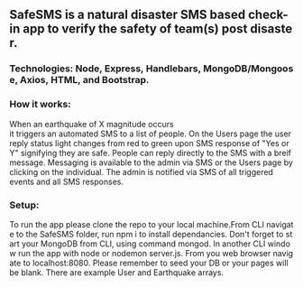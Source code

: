 ## SafeSMS is a natural disaster SMS based check-in app to verify the safety of team(s) post disaster. 

### Technologies: Node, Express, Handlebars, MongoDB/Mongoose, Axios, HTML, and Bootstrap.

### How it works:
When an earthquake of X magnitude occurs it triggers an automated SMS to a list of people. On the Users page the user reply status light changes from red to green upon SMS response of "Yes or Y" signifying they are safe. People can reply directly to the SMS with a breif message. Messaging is available to the admin via SMS or the Users page by clicking on the individual. The admin is notified via SMS of all triggered events and all SMS responses.

### Setup:
To run the app please clone the repo to your local machine.From CLI navigate to the SafeSMS folder, run npm i to install dependancies. Don't forget to start your MongoDB from CLI, using command mongod. In another CLI window run the app with node or nodemon server.js. From you web browser navigate to localhost:8080. Please remember to seed your DB or your pages will be blank. There are example User and Earthquake arrays. 

